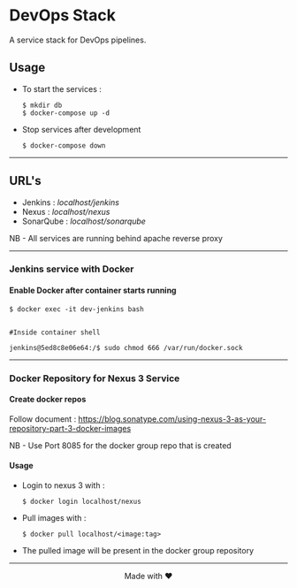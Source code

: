 # DevOps Stack
A service stack for DevOps pipelines. 

## Usage
- To start the services :
    ``` 
    $ mkdir db 
    $ docker-compose up -d 
    ```

- Stop services after development
    ```
    $ docker-compose down
    ```
---
## URL's

- Jenkins : *localhost/jenkins*
- Nexus : *localhost/nexus*
- SonarQube : *localhost/sonarqube*

NB - All services are running behind apache reverse proxy

---
### Jenkins service with Docker
#### Enable Docker after container starts running
```
$ docker exec -it dev-jenkins bash


#Inside container shell 

jenkins@5ed8c8e06e64:/$ sudo chmod 666 /var/run/docker.sock
```
---
### Docker Repository for Nexus 3 Service

#### Create docker repos

Follow document : https://blog.sonatype.com/using-nexus-3-as-your-repository-part-3-docker-images

NB - Use Port 8085 for the docker group repo that is created

#### Usage
- Login to nexus 3 with :
    ```
    $ docker login localhost/nexus
    ```
- Pull images with : 
    ```
    $ docker pull localhost/<image:tag>
    ```
- The pulled image will be present in the docker group repository

---
<p align="center"> Made with ❤️ </p>   
